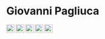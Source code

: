 # Giovanni Pagliuca 

<!--LINKS-->
[<img align="left" alt="Gmail" width="22px" src="https://cdn.jsdelivr.net/npm/simple-icons@v3/icons/gmail.svg" />][gmail]

[<img align="left" alt="Skype" width="22px" src="https://cdn.jsdelivr.net/npm/simple-icons@v3/icons/skype.svg" />][skype]

[<img align="left" alt="LinkedIn" width="22px" src="https://cdn.jsdelivr.net/npm/simple-icons@v3/icons/linkedin.svg" />][linkedin]

[<img align="left" alt="Twitter" width="22px" src="https://cdn.jsdelivr.net/npm/simple-icons@v3/icons/twitter.svg" />][twitter]
 
[<img align="left" alt="Facebook" width="22px" src="https://cdn.jsdelivr.net/npm/simple-icons@v3/icons/facebook.svg" />][facebook]

<!-- SOURCES --> 
[linkedin]: https://it.linkedin.com/in/giovanni-pagliuca
[twitter]: https://twitter.com/ANONOPS_Jonny
[facebook]: https://www.facebook.com/gpagliuca1/ 
[skype]: https://join.skype.com/invite/l6MbocrShFoS
[gmail]: g.pagliuca1994@gmail.com
